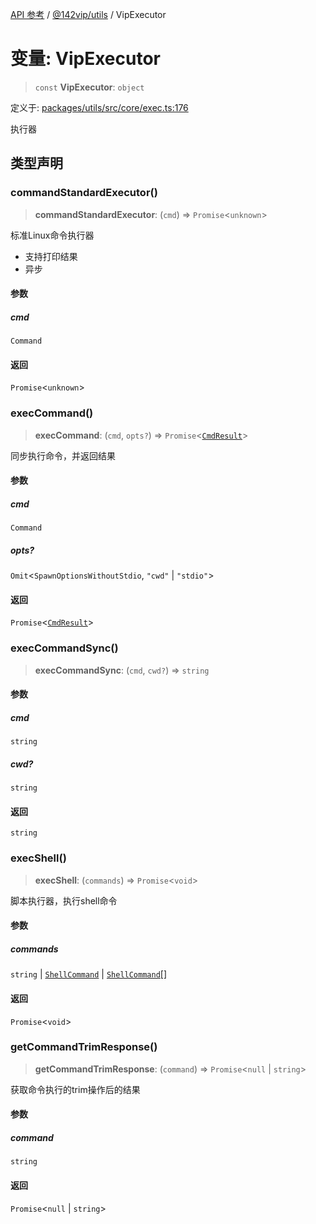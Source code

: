 [API 参考](../../../index.md) / [@142vip/utils](../index.md) / VipExecutor

# 变量: VipExecutor

> `const` **VipExecutor**: `object`

定义于: [packages/utils/src/core/exec.ts:176](https://github.com/142vip/core-x/blob/67692efe75f30bef8a4893bf3d01dbe094be97e2/packages/utils/src/core/exec.ts#L176)

执行器

## 类型声明

### commandStandardExecutor()

> **commandStandardExecutor**: (`cmd`) => `Promise`\<`unknown`\>

标准Linux命令执行器
- 支持打印结果
- 异步

#### 参数

##### cmd

`Command`

#### 返回

`Promise`\<`unknown`\>

### execCommand()

> **execCommand**: (`cmd`, `opts?`) => `Promise`\<[`CmdResult`](../interfaces/CmdResult.md)\>

同步执行命令，并返回结果

#### 参数

##### cmd

`Command`

##### opts?

`Omit`\<`SpawnOptionsWithoutStdio`, `"cwd"` \| `"stdio"`\>

#### 返回

`Promise`\<[`CmdResult`](../interfaces/CmdResult.md)\>

### execCommandSync()

> **execCommandSync**: (`cmd`, `cwd?`) => `string`

#### 参数

##### cmd

`string`

##### cwd?

`string`

#### 返回

`string`

### execShell()

> **execShell**: (`commands`) => `Promise`\<`void`\>

脚本执行器，执行shell命令

#### 参数

##### commands

`string` | [`ShellCommand`](../interfaces/ShellCommand.md) | [`ShellCommand`](../interfaces/ShellCommand.md)[]

#### 返回

`Promise`\<`void`\>

### getCommandTrimResponse()

> **getCommandTrimResponse**: (`command`) => `Promise`\<`null` \| `string`\>

获取命令执行的trim操作后的结果

#### 参数

##### command

`string`

#### 返回

`Promise`\<`null` \| `string`\>
